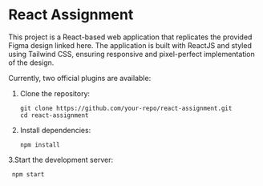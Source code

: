 # React Assignment

This project is a React-based web application that replicates the provided Figma design linked here. The application is built with ReactJS and styled using Tailwind CSS, ensuring responsive and pixel-perfect implementation of the design.

Currently, two official plugins are available:

 1. Clone the repository:
     ```
     git clone https://github.com/your-repo/react-assignment.git
     cd react-assignment

 2. Install dependencies:
    ```
    npm install

 3.Start the development server:
   ```
    npm start

     
     

